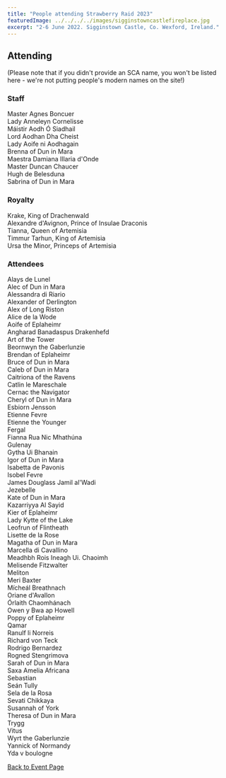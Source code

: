 ```yaml
---
title: "People attending Strawberry Raid 2023"
featuredImage: ../../../../images/sigginstowncastlefireplace.jpg
excerpt: "2-6 June 2022. Sigginstown Castle, Co. Wexford, Ireland."
---
```


## Attending

(Please note that if you didn't provide an SCA name, you won't be listed here - we're not putting people's modern names on the site!)

### Staff

Master Agnes Boncuer  
Lady Anneleyn Cornelisse  
Máistir Aodh Ó Siadhail  
Lord Aodhan Dha Cheist  
Lady Aoife ni Aodhagain  
Brenna of Dun in Mara  
Maestra Damiana Illaria d'Onde  
Master Duncan Chaucer   
Hugh de Belesduna  
Sabrina of Dun in Mara  

### Royalty

Krake, King of Drachenwald  
Alexandre d'Avignon, Prince of Insulae Draconis  
Tianna, Queen of Artemisia  
Timmur Tarhun, King of Artemisia  
Ursa the Minor, Princeps of Artemisia  

### Attendees

Alays de Lunel  
Alec of Dun in Mara  
Alessandra di Riario  
Alexander of Derlington  
Alex of Long Riston  
Alice de la Wode  
Aoife of Eplaheimr  
Angharad Banadaspus Drakenhefd  
Art of the Tower  
Beornwyn the Gaberlunzie  
Brendan of Eplaheimr  
Bruce of Dun in Mara  
Caleb of Dun in Mara  
Caitriona of the Ravens  
Catlin le Mareschale  
Cernac the Navigator  
Cheryl of Dun in Mara  
Esbiorn Jensson  
Etienne Fevre  
Etienne the Younger  
Fergal  
Fianna Rua Nic Mhathúna  
Gulenay  
Gytha Ui Bhanain  
Igor of Dun in Mara  
Isabetta de Pavonis  
Isobel Fevre  
James Douglass
Jamil al'Wadi  
Jezebelle  
Kate of Dun in Mara  
Kazarriyya Al Sayid  
Kier of Eplaheimr  
Lady Kytte of the Lake  
Leofrun of Flintheath  
Lisette de la Rose  
Magatha of Dun in Mara  
Marcella di Cavallino  
Meadhbh Rois Ineagh Ui. Chaoimh  
Melisende Fitzwalter      
Meliton  
Meri Baxter  
Mícheál Breathnach  
Oriane d'Avallon  
Órlaith Chaomhánach  
Owen y Bwa ap Howell  
Poppy of Eplaheimr  
Qamar  
Ranulf li Norreis  
Richard von Teck  
Rodrigo Bernardez  
Rogned Stengrimova  
Sarah of Dun in Mara  
Saxa Amelia Africana  
Sebastian  
Seán Tully  
Sela de la Rosa  
Sevati Chikkaya  
Susannah of York  
Theresa of Dun in Mara  
Trygg  
Vitus  
Wyrt the Gaberlunzie  
Yannick of Normandy  
Yda v boulogne  
     
<a href="/events/2023/strawberry-raid/">Back to Event Page</a>
